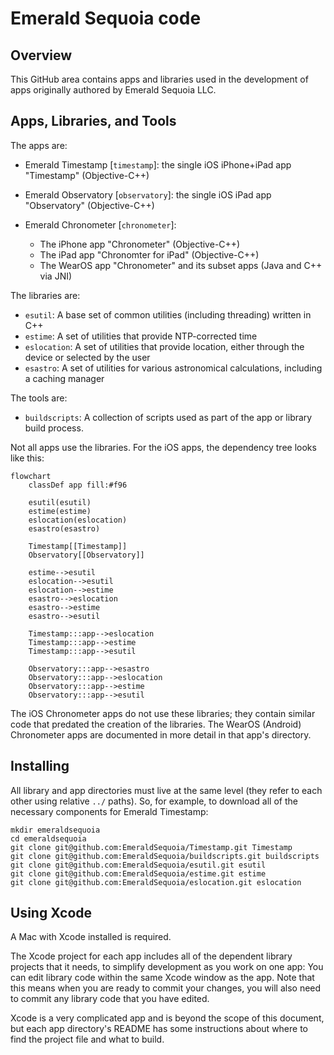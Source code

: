 # Emerald Sequoia code

## Overview

This GitHub area contains apps and libraries used in the development of apps originally authored by Emerald Sequoia LLC.

## Apps, Libraries, and Tools

The apps are:

*   Emerald Timestamp [`timestamp`]: the single iOS iPhone+iPad app "Timestamp" (Objective-C++)
*   Emerald Observatory [`observatory`]: the single iOS iPad app "Observatory" (Objective-C++)
*   Emerald Chronometer [`chronometer`]:

    *   The iPhone app "Chronometer" (Objective-C++)
    *   The iPad app "Chronomter for iPad" (Objective-C++)
    *   The WearOS app "Chronometer" and its subset apps (Java and C++ via JNI)

The libraries are:

*   `esutil`: A base set of common utilities (including threading) written in C++
*   `estime`: A set of utilities that provide NTP-corrected time
*   `eslocation`: A set of utilities that provide location, either through the device or selected by the user
*   `esastro`: A set of utilities for various astronomical calculations, including a caching manager

The tools are:
*   `buildscripts`: A collection of scripts used as part of the app or library build process.

Not all apps use the libraries. For the iOS apps, the dependency tree looks like this:

```mermaid
flowchart
    classDef app fill:#f96

    esutil(esutil)
    estime(estime)
    eslocation(eslocation)
    esastro(esastro)

    Timestamp[[Timestamp]]
    Observatory[[Observatory]]

    estime-->esutil
    eslocation-->esutil
    eslocation-->estime
    esastro-->eslocation
    esastro-->estime
    esastro-->esutil

    Timestamp:::app-->eslocation
    Timestamp:::app-->estime
    Timestamp:::app-->esutil

    Observatory:::app-->esastro
    Observatory:::app-->eslocation
    Observatory:::app-->estime
    Observatory:::app-->esutil
```

The iOS Chronometer apps do not use these libraries; they contain similar code that predated the creation of the libraries. The WearOS (Android) Chronometer apps are documented in more detail in that app's directory.

## Installing

All library and app directories must live at the same level (they refer to each other using relative `../` paths). So, for example, to download all of the necessary components for Emerald Timestamp:

```shell
mkdir emeraldsequoia
cd emeraldsequoia
git clone git@github.com:EmeraldSequoia/Timestamp.git Timestamp
git clone git@github.com:EmeraldSequoia/buildscripts.git buildscripts
git clone git@github.com:EmeraldSequoia/esutil.git esutil
git clone git@github.com:EmeraldSequoia/estime.git estime
git clone git@github.com:EmeraldSequoia/eslocation.git eslocation
```

## Using Xcode

A Mac with Xcode installed is required.

The Xcode project for each app includes all of the dependent library
projects that it needs, to simplify development as you work on one
app: You can edit library code within the same Xcode window as the
app. Note that this means when you are ready to commit your changes,
you will also need to commit any library code that you have edited.

Xcode is a very complicated app and is beyond the scope of this
document, but each app directory's README has some instructions about
where to find the project file and what to build.
